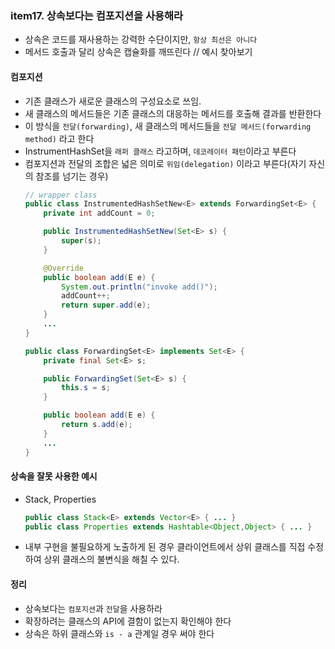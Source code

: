 ### item17. 상속보다는 컴포지션을 사용해라
- 상속은 코드를 재사용하는 강력한 수단이지만, `항상 최선은 아니다`
- 메서드 호출과 달리 상속은 캡슐화를 깨뜨린다 // 예시 찾아보기 


#### 컴포지션
- 기존 클래스가 새로운 클래스의 구성요소로 쓰임.
- 새 클래스의 메서드들은 기존 클래스의 대응하는 메서드를 호출해 결과를 반환한다
- 이 방식을 `전달(forwarding)`, 새 클래스의 메서드들을 `전달 메서드(forwarding method)` 라고 한다
- InstrumentHashSet을 `래퍼 클래스` 라고하며, `데코레이터 패턴`이라고 부른다
- 컴포지션과 전달의 조합은 넓은 의미로 `위임(delegation)` 이라고 부른다(자기 자신의 참조를 넘기는 경우)
    ```java
    // wrapper class
    public class InstrumentedHashSetNew<E> extends ForwardingSet<E> {
        private int addCount = 0;
    
        public InstrumentedHashSetNew(Set<E> s) {
            super(s);
        }
    
        @Override
        public boolean add(E e) {
            System.out.println("invoke add()");
            addCount++;
            return super.add(e);
        }
        ...
    }
    
    public class ForwardingSet<E> implements Set<E> {
        private final Set<E> s;
    
        public ForwardingSet(Set<E> s) {
            this.s = s;
        }
    
        public boolean add(E e) {
            return s.add(e);
        }
        ...
    }
    ```

#### 상속을 잘못 사용한 예시
- Stack, Properties
  ```java 
  public class Stack<E> extends Vector<E> { ... }
  public class Properties extends Hashtable<Object,Object> { ... }
  ```
- 내부 구현을 불필요하게 노출하게 된 경우 클라이언트에서 상위 클래스를 직접 수정하여 상위 클래스의 불변식을 해칠 수 있다.


#### 정리
- 상속보다는 `컴포지션`과 `전달`을 사용하라
- 확장하려는 클래스의 API에 결함이 없는지 확인해야 한다
- 상속은 하위 클래스와 `is - a` 관계일 경우 써야 한다

